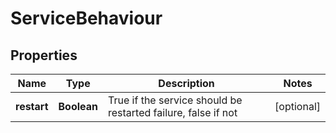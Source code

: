 
# ServiceBehaviour

## Properties
Name | Type | Description | Notes
------------ | ------------- | ------------- | -------------
**restart** | **Boolean** | True if the service should be restarted failure, false if not  |  [optional]



